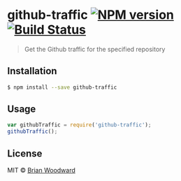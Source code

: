 # github-traffic [![NPM version](https://badge.fury.io/js/github-traffic.svg)](https://npmjs.org/package/github-traffic) [![Build Status](https://travis-ci.org/sellside/github-traffic.svg?branch=master)](https://travis-ci.org/sellside/github-traffic)

> Get the Github traffic for the specified repository

## Installation

```sh
$ npm install --save github-traffic
```

## Usage

```js
var githubTraffic = require('github-traffic');
githubTraffic();
```

## License

MIT © [Brian Woodward](https://github.com/doowb)
